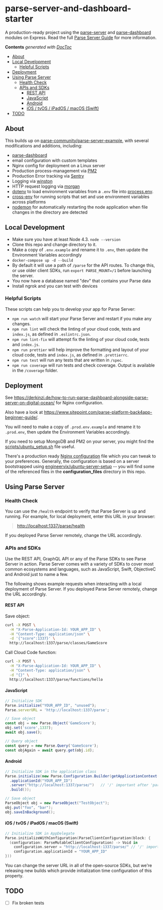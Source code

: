 <!-- omit in toc -->
# parse-server-and-dashboard-starter

A production-ready project using the [parse-server](https://github.com/ParsePlatform/parse-server) and [parse-dashboard](https://github.com/parse-community/parse-dashboard) modules on Express. Read the full [Parse Server Guide](https://docs.parseplatform.org/parse-server/guide/) for more information.

<!-- START doctoc generated TOC please keep comment here to allow auto update -->
<!-- DON'T EDIT THIS SECTION, INSTEAD RE-RUN doctoc TO UPDATE -->
**Contents**  *generated with [DocToc](https://github.com/thlorenz/doctoc)*

- [About](#about)
- [Local Development](#local-development)
  - [Helpful Scripts](#helpful-scripts)
- [Deployment](#deployment)
- [Using Parse Server](#using-parse-server)
  - [Health Check](#health-check)
  - [APIs and SDKs](#apis-and-sdks)
    - [REST API](#rest-api)
    - [JavaScript](#javascript)
    - [Android](#android)
    - [iOS / tvOS / iPadOS / macOS (Swift)](#ios--tvos--ipados--macos-swift)
- [TODO](#todo)

<!-- END doctoc generated TOC please keep comment here to allow auto update -->

## About

This builds up on [parse-community/parse-server-example](https://github.com/parse-community/parse-server-example), with several modifications and additions, including:

- [parse-dashboard](https://github.com/parse-community/parse-dashboard)
- email configuration with custom templates
- Nginx config for deployment on a Linux server
- Production process-management via [PM2](https://pm2.io/)
- Production Error tracking via [Sentry](https://sentry.io/)
- Logging via [winston](https://www.npmjs.com/package/winston)
- HTTP request logging via [morgan](https://www.npmjs.com/package/morgan)
- [dotenv](https://www.npmjs.com/package/dotenv) to load environment variables from a `.env` file into [process.env](https://nodejs.org/docs/latest/api/process.html#process_process_env).
- [cross-env](https://www.npmjs.com/package/cross-env) for running scripts that set and use environment variables across platforms
- [nodemon](https://www.npmjs.com/package/nodemon) for automatically restarting the node application when file changes in the directory are detected
<!-- - Additional middleware, including [helmet](https://www.npmjs.com/package/helmet), [npm i express-mongo-sanitize](express-mongo-sanitize), [xss-clean](https://www.npmjs.com/package/xss-clean) -->

## Local Development

- Make sure you have at least Node 4.3. `node --version`
- Clone this repo and change directory to it.
- Make a copy of `.env.example` and rename it to `.env`, then update the Environment Variables accordingly
- `docker-compose up -d --build`
- By default it will use a path of `/parse` for the API routes.  To change this, or use older client SDKs, run `export PARSE_MOUNT=/1` before launching the server.
- You now have a database named "dev" that contains your Parse data
- Install ngrok and you can test with devices

### Helpful Scripts

These scripts can help you to develop your app for Parse Server:

- `npm run watch` will start your Parse Server and restart if you make any changes.
- `npm run lint` will check the linting of your cloud code, tests and `index.js`, as defined in `.eslintrc.json`.
- `npm run lint-fix` will attempt fix the linting of your cloud code, tests and `index.js`.
- `npm run prettier` will help improve the formatting and layout of your cloud code, tests and `index.js`, as defined in `.prettierrc`.
- `npm run test` will run any tests that are written in `/spec`.
- `npm run coverage` will run tests and check coverage. Output is available in the `/coverage` folder.

## Deployment

See <https://derkinzi.de/how-to-run-parse-dashboard-alongside-parse-server-on-digital-ocean/> for Nginx configuration.

Also have a look at <https://www.sitepoint.com/parse-platform-back4app-beginner-guide/>.

You will need to make a copy of `.prod.env.example` and rename it to `.prod.env`, then update the Environment Variables accordingly.

If you need to setup MongoDB and PM2 on your server, you might find the [scripts/ubuntu_setup.sh](scripts/ubuntu_setup.sh) file useful.

There's a production ready [Nginx configuration](config/nginx/nginx.conf.example) file which you can tweak to your preferences. Generally, the configuration is based on a server bootstrapped using [engineervix/ubuntu-server-setup](https://github.com/engineervix/ubuntu-server-setup) -- you will find some of the referenced files in the **configuration_files** directory in this repo.

## Using Parse Server

### Health Check

You can use the `/health` endpoint to verify that Parse Server is up and running. For example, for local deployment, enter this URL in your browser:

> [http://localhost:1337/parse/health](http://localhost:1337/parse/health)

If you deployed Parse Server remotely, change the URL accordingly.

### APIs and SDKs

Use the REST API, GraphQL API or any of the Parse SDKs to see Parse Server in action. Parse Server comes with a variety of SDKs to cover most common ecosystems and languages, such as JavaScript, Swift, ObjectiveC and Android just to name a few.

The following shows example requests when interacting with a local deployment of Parse Server. If you deployed Parse Server remotely, change the URL accordingly.

#### REST API

Save object:

```sh
curl -X POST \
  -H "X-Parse-Application-Id: YOUR_APP_ID" \
  -H "Content-Type: application/json" \
  -d '{"score":1337}' \
  http://localhost:1337/parse/classes/GameScore
```

Call Cloud Code function:

```sh
curl -X POST \
  -H "X-Parse-Application-Id: YOUR_APP_ID" \
  -H "Content-Type: application/json" \
  -d "{}" \
  http://localhost:1337/parse/functions/hello
```

#### JavaScript

```js
// Initialize SDK
Parse.initialize("YOUR_APP_ID", "unused");
Parse.serverURL = 'http://localhost:1337/parse';

// Save object
const obj = new Parse.Object('GameScore');
obj.set('score',1337);
await obj.save();

// Query object
const query = new Parse.Query('GameScore');
const objAgain = await query.get(obj.id);
```

#### Android

```java
// Initialize SDK in the application class
Parse.initialize(new Parse.Configuration.Builder(getApplicationContext())
  .applicationId("YOUR_APP_ID")
  .server("http://localhost:1337/parse/")   // '/' important after 'parse'
  .build());

// Save object
ParseObject obj = new ParseObject("TestObject");
obj.put("foo", "bar");
obj.saveInBackground();
```

#### iOS / tvOS / iPadOS / macOS (Swift)

```swift
// Initialize SDK in AppDelegate
Parse.initializeWithConfiguration(ParseClientConfiguration(block: {
  (configuration: ParseMutableClientConfiguration) -> Void in
    configuration.server = "http://localhost:1337/parse/" // '/' important after 'parse'
    configuration.applicationId = "YOUR_APP_ID"
}))
```

You can change the server URL in all of the open-source SDKs, but we're releasing new builds which provide initialization time configuration of this property.

## TODO

- [ ] Fix broken tests
